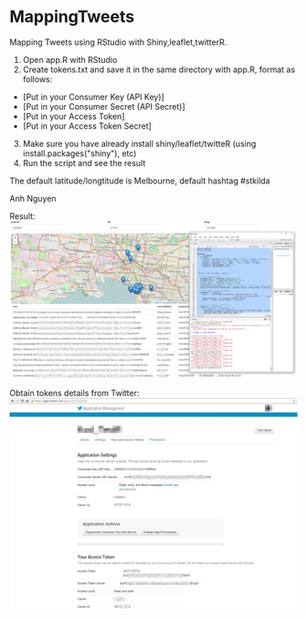# MappingTweets
Mapping Tweets using RStudio with Shiny,leaflet,twitterR. <br />
1) Open app.R with RStudio <br />
2) Create tokens.txt and save it in the same directory with app.R, format as follows: <br />

- [Put in your Consumer Key (API Key)] <br />
- [Put in your Consumer Secret (API Secret)] <br />
- [Put in your Access Token] <br />
- [Put in your Access Token Secret] <br />


3) Make sure you have already install shiny/leaflet/twitteR (using install.packages("shiny"), etc) <br />
4) Run the script and see the result <br /> 

The default latitude/longtitude is Melbourne, default hashtag #stkilda

Anh Nguyen

Result:
![alt tag](https://raw.githubusercontent.com/kodzitive/MappingTweets/master/Screenshot/MappingTweetsResult.jpg)

Obtain tokens details from Twitter:
![alt tag](https://raw.githubusercontent.com/kodzitive/MappingTweets/master/Screenshot/ObtainTokensFromTwitter.jpg)

